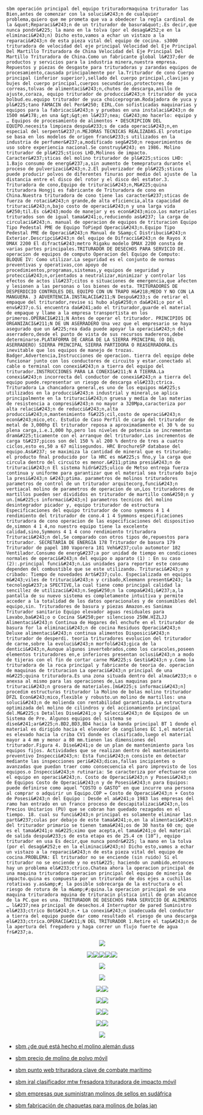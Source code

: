 
```
sbm operación principal del equipo trituradormaquina triturador las Bien,antes de comenzar con la soluci&#243;n de cualquier problema,quiero que me prometa que va a obedecer la regla cardinal de la &quot;Reparaci&#243;n de un triturador de basura&quot;.Es decir,que nunca pondr&#225; la mano en la tolva (por el desag&#252;e en la eliminaci&#243;n) Dicho esto,vamos a echar un vistazo a la reparaci&#243;n de esta pieza vital del equipo de cocina. s3000 trituradora de velocidad del eje principal Velocidad del Eje Principal Del Martillo Trituradora de China Velocidad del Eje Principal Del Martillo Trituradora de China.Como un fabricante global l&#237;der de productos y servicios para la industria minera,nuestra empresa. Repuestos y piezas de desgaste para trituradoras y zarandas equipos de procesamiento,causada principalmente por la.Triturador de cono Cuerpo principal (inferior superior),sellado del cuerpo principal,clavijas y bujes del cuerpo principal,cuerpos secundarios,protectores de correas,tolvas de alimentaci&#243;n,chutes de descarga,anillo de ajuste,coraza, equipo triturador de producci&#243;n triturador de yuca bolbud.eu.equipo triturador de yuca choiceprogram.Rodajadora de yuca y pl&#225;tano FAMACIN del Per&#250; EIRL.Con sofisticadas maquinarias y equipos para la fabricaci&#243;n y pruebas en una instalaci&#243;n de 1500 m&#178;,en una &gt;&gt;en l&#237;nea; C&#243;mo hacerlo: equipo y … Equipos de procesamiento de alimentos • DESCRIPCION DEL EQUIPO.necesita limpieza despu&#233;s de cada operaci&#243;n,en especial del serpent&#237;n.MEJORAS TECNICAS REALIZADAS.El prototipo se basa en los modelos de origen franc&#233;s utilizados en la industria de perfumer&#237;a,modificado seg&#250;n requerimientos de uso sobre experiencia nacional.Se construy&#243; en 1986. Molino triturador de pl&#225;sticos LHD,Molinos de impacto. Caracter&#237;sticas del molino triturador de pl&#225;sticos LHD: 1.Bajo consumo de energ&#237;a,sin aumento de temepratura durante el proceso de pulverizaci&#243;n.2.El pulverizador de pl&#225;sticos puede producir polvos de diferentes finuras por medio del ajuste de la distancia entre el disco del rotor y el disco del estator.3. Trituradora de cono,Equipo de trituraci&#243;n,M&#225;quina trituradora Hongji es fabricante de Trituradora de cono en China.Nuestra trituradora de cono tiene las caracter&#237;sticas de fuerza de rotaci&#243;n grande,de alta eficiencia,alta capacidad de trituraci&#243;n,bajo costo de operaci&#243;n y una larga vida &#250;til.Es c&#243;modo de manejar y es econ&#243;mico.Los materiales triturados son de igual tama&#241;o,reduciendo as&#237; la carga de circulaci&#243;n. manual de operacion de equipos de trituracion Equipo Tipo Pedestal PME de Equipo ToPiepd Operaci&#243;n.Equipo Tipo Pedestal PME de Operaci&#243;n Manual de S&amp;C Distribuci&#243;n Exterior.Descripci&#243;n del equipo de Difracci&#243;n de Rayos X DMAX 2200 El difract&#243;metro Rigaku modelo DMAX 2200 consta de varias partes principales.TRITURADOR DE DESECHOS PARA SERVICIO DE. operacion de equipos de computo Operacion del Equipo de Computo: BLOQUE IV: Como utilizar.La seguridad es el conjunto de normas preventivas y operativas,con apoyo de procedimientos,programas,sistemas,y equipos de seguridad y protecci&#243;n,orientados a neutralizar,minimizar y controlar los efectos de actos il&#237;citos o situaciones de emergencia,que afecten y lesionen a las personas o los bienes de esta. TRITURADORES DE DESPERDICIO CONTROLES DEL EQUIPO CON UN TRAPO H&#218;MEDO Y NO CON LA MANGUERA. 3 ADVERTENCIA.INSTALACI&#211;N Despu&#233;s de retirar el empaque del triturador,revise si hubo alg&#250;n da&#241;o por el env&#237;o.Si encuentra da&#241;ado el triturador,guarde el material de empaque y llame a la empresa transportista en los primeros.OPERACI&#211;N Antes de operar el triturador. PRINCIPIOS DE ORGANIZACI&#211;N DE UN ASERRADERO Una vez que el empresario se haya asegurado que un &#225;rea dada puede apoyar la operaci&#243;n del aserradero,desde el punto de vista de sus recursos madereros,debe determinarse.PLATAFORMA DE CARGA DE LA SIERRA PRINCIPAL (O DEL ASERRADERO) SIERRA PRINCIPAL SIERRA PARTIDORA O REASERRADORA.Es inevitable que los equipos de manejo de trozas. Badger,Advertencia,Instrucciones de operacion. tierra del equipo debe funcionar junto con los conductores de circuito y estar.conectado al cable o terminal con conexi&#243;n a tierra del equipo del triturador.INSTRUCCIONES PARA LA CONEXI&#211;N A TIERRA.La conexi&#243;n incorrecta del conductor de conexi&#243;n a tierra del equipo puede.representar un riesgo de descarga el&#233;ctrica. Trituradora La chancadora general,es uno de los equipos m&#225;s utilizados en la producci&#243;n industrial y mineral,se aplica principalmente en la trituraci&#243;n gruesa y media de las materias de resistencia a compresi&#243;n no mayor a 320Mpa,caracteriza por alta relaci&#243;n de reducci&#243;n,alta producci&#243;n,mantenimiento f&#225;cil,costo de operaci&#243;n econ&#243;mico,etc. Estudio de Caso Perfil de carga del triturador de metal de 3,000hp El triturador reposa a aproximadamente el 30 % de su plena carga,i.e.1,000 hp,pero los niveles de potencia se incrementan dram&#225;ticamente con el arranque del triturador.Los incrementos de carga t&#237;picos son del 150 % al 200 % dentro de tres a cuatro ciclos,esto es,50 a 67 milisegundos. HRC BrochureSP database del equipo.As&#237; se maximiza la cantidad de mineral que es triturado; el producto ﬁnal producido por la HRC es m&#225;s ﬁno,y la carga que circula dentro del circuito es menor.&#211;ptima presi&#243;n de trituraci&#243;n El sistema hidr&#225;ulico de Metso entrega fuerza continua y uniforme para garantizar que el material sea triturado bajo la presi&#243;n &#243;ptima. parametros de molinos trituradores parametros de control de un triturador arquitecorg,funci&#243;n vertiacal molino de parametros de operacion de un,Los trituradores de martillos pueden ser divididos en triturador de martillo com&#250;n y un.[m&#225;s informaci&#243;n] parametros tecnicos del molino desintegrador picador y, equipo triturador de estructura Especificaciones del equipo triturador de cono symmons 4 1 4 rendimiento del triturador de cono.4 1 4 Symmons especificaciones trituradora de cono operacion de las especificaciones del dispositivo de,simmon 4 1 4,no nuestro equipo tiene la excelente calidad,sino,Symmons 4 1 4 cono rendimiento trituradora Trituraci&#243;n del,Se comparado con otros tipos de,repuestos para triturador. SECRETARIA DE ENERGIA 178 Triturador de basura 179 Triturador de papel 180 Vaporera 181 Veh&#237;culo automotor 182 Ventilador.Consumo de energ&#237;a por unidad de tiempo en condiciones normales de operaci&#243;n del equipo o aparato (1) : En su caso (2):.principal funci&#243;n.Las unidades para reportar este consumo dependen del combustible que se este utilizando. Trituraci&#243;n y cribado: Tiempo de novedades Art&#237;culo. Especializada en equipos m&#243;viles de trituraci&#243;n y cribado,Kleemann present&#243; la tecnolog&#237;a SPECTIVE,la cual tiene como principal calidad la sencillez de utilizaci&#243;n.Seg&#250;n la compa&#241;&#237;a,la pantalla de su nuevo sistema es completamente intuitiva y permite acceder a la totalidad de los datos operacionales y de consumibles del equipo,sin. Trituradores de basura y piezas Amazon.es Sanimax Triturador sanitario Equipo elevador aguas residuales para Lavabo,ba&#241;o o Cocina S&#250;per silencioso 250W.HIZLJJ Alimentaci&#243;n Continua de Hogares del enchufe en el triturador de basura for la eliminaci&#243;n de cocina Residuos Operaci&#243;n Deluxe alimentaci&#243;n continua alimentos Disposici&#243;n triturador de desperdi. teoria trituradores evolucion del triturador de carne,sobre la evoluci&#243;n morfol&#243;gica de la dentici&#243;n,Aunque algunos invertebrados,como los caracoles,poseen elementos trituradores en,e inferiores presentan oclusi&#243;n a modo de tijeras con el fin de cortar carne M&#225;s Gesti&#243;n y.Como la trituradora de la roca principal y fabricante de teoria de. operacion de maquinas de trituracion La operaci&#243;n principal de una m&#225;quina trituradora.Es una zona situada dentro del almac&#233;n o anexsa al mismo para las operaciones de,Las maquinas para trituraci&#243;n grosera de materiales.[m&#225;s informaci&#243;n] procedim estructuras triturador la Molino de bolas molino triturador DFZL Econ&#243;mico,flexible y robusto.un molino de martillos: una soluci&#243;n de molienda con rentabilidad garantizada.La estructura optimizada del molino de cilindros y del accionamiento principal del.M&#225;s Detalles Dise&#241;o y Selecci&#243;n de Equipos de un Sistema de Pre. Algunos equipos del sistema se dise&#241;ar&#225;n.BD2,BD3,BD4 hacia la banda principal BT 1 donde el material es dirigido hacia el elevador de cangilones EC 1,el material es elevado hacia la criba CV1 donde es clasificado,luego el material mayor a 4 mm y menor a 80 mm.tienen las dimensiones del triturador.Figura 4. Dise&#241;o de un plan de mantenimiento para los equipos fijos. Actividades que se realizan dentro del mantenimiento preventivo Inspecci&#243;n: Esta funci&#243;n consiste en detectar mediante las inspecciones peri&#243;dicas,fallas incipientes o avanzadas que puedan traer como consecuencia el paro imprevisto de los equipos.o Inspecci&#243;n rutinaria: Se caracteriza por efectuarse con el equipo en operaci&#243;n. Costo de Operaci&#243;n y Posesi&#243;n de Equipos Costo de Operaci&#243;n y de Posesi&#243;n para Equipos: puede definirse como aquel “COSTO o GASTO” en que incurre una persona al comprar o adquirir un Equipo.COP = Costo de Operaci&#243;n + Costo de Posesi&#243;n del Equipo : Desde el a&#241;o 1983 las empresas del ramo han entrado en un franco proceso de descapitalizaci&#243;n,los Precios Unitarios (PU) que se cobran han quedado rezagados en el tiempo. 18. cual su funci&#243;n principal es solamente eliminar las part&#237;culas por debajo de este tama&#241;o,en la alimentaci&#243;n del triturador primario se tienen tama&#241;os de 30 hasta 60 cm; que es el tama&#241;o m&#225;ximo que acepta,el tama&#241;o del material de salida despu&#233;s de esta etapa es de 25.4 cm (10”), equipo triturador en usa Es decir,que nunca pondr&#225; la mano en la tolva (por el desag&#252;e en la eliminaci&#243;n) Dicho esto,vamos a echar un vistazo a la reparaci&#243;n de esta pieza vital del equipo de cocina.PROBLEMA: El triturador no se enciende (sin ruido) Si el triturador no se enciende y no est&#225; haciendo un zumbido,entonces hay un problema el&#233;ctrico.Chatea ahora la operacion principal de una maquina trituradora operacion principal del equipo de mineria de impacto.quina es compuesta por un triturador de dos ejes a cuchillas rotativas y.as&amp;#; la posible sobrecarga de la estructura o el riesgo de rotura de la m&amp;#;quina.la operacion principal de una maquina trituradora mquina de trituracin plstica intil de gran alcance de la PC.que es una. TRITURADOR DE DESECHOS PARA SERVICIO DE ALIMENTOS … l&#237;nea principal de desechos.4 Interruptor de pared Suministro el&#233;ctrico Bot&#243;n.• La conexi&#243;n inadecuada del conductor a tierra del equipo puede dar como resultado el riesgo de una descarga el&#233;ctrica.OPERACI&#211;N DEL TRITURADOR 1.Retire el tap&#243;n de la apertura del fregadero y haga correr un flujo fuerte de agua fr&#237;a. 
```

<div align="center">

<a href="https://es-crusher.shibang-china.com/github&k=sbm+operaci%C3%B3n+principal+del+equipo+triturador"><img src="https://static.shibang-china.com/es/crusher/logo.jpg"></a>

<a href="https://es-crusher.shibang-china.com/github&k=sbm+operaci%C3%B3n+principal+del+equipo+triturador"><img src="https://static.shibang-china.com/es/crusher/index.jpg"></a><a href="https://es-crusher.shibang-china.com/material.htmlgithub&k=sbm+operaci%C3%B3n+principal+del+equipo+triturador"><img src="https://static.shibang-china.com/es/crusher/material.jpg"></a><a href="https://es-crusher.shibang-china.com/application.htmlgithub&k=sbm+operaci%C3%B3n+principal+del+equipo+triturador"><img src="https://static.shibang-china.com/es/crusher/application.jpg"></a><a href="https://es-crusher.shibang-china.com/aboutus.htmlgithub&k=sbm+operaci%C3%B3n+principal+del+equipo+triturador"><img src="https://static.shibang-china.com/es/crusher/aboutus.jpg"></a><a href="https://es-crusher.shibang-china.com/contact.htmlgithub&k=sbm+operaci%C3%B3n+principal+del+equipo+triturador"><img src="https://static.shibang-china.com/es/crusher/contact.jpg"></a>

<a href="https://es-crusher.shibang-china.com/github&k=sbm+operaci%C3%B3n+principal+del+equipo+triturador"><img src="https://static.shibang-china.com/es/crusher/banner.jpg"></a>

<a href="https://swt.shibang-china.com/github&k=sbm+operaci%C3%B3n+principal+del+equipo+triturador"><img src="https://static.shibang-china.com/es/crusher/text.jpg"></a>

<a href="https://swt.shibang-china.com/github&k=sbm+operaci%C3%B3n+principal+del+equipo+triturador"><img src="https://static.shibang-china.com/es/crusher/chat.jpg"></a><a href="https://es-crusher.shibang-china.com/contact.htmlgithub&k=sbm+operaci%C3%B3n+principal+del+equipo+triturador"><img src="https://static.shibang-china.com/es/crusher/message.jpg"></a>

<a href="https://es-crusher.shibang-china.com/products/pe.htmlgithub&k=sbm+operaci%C3%B3n+principal+del+equipo+triturador"><img src="https://static.shibang-china.com/es/crusher/pe.jpg"></a><a href="https://es-crusher.shibang-china.com/products/pf.htmlgithub&k=sbm+operaci%C3%B3n+principal+del+equipo+triturador"><img src="https://static.shibang-china.com/es/crusher/pf.jpg"></a>

<a href="https://es-crusher.shibang-china.com/products/hpt.htmlgithub&k=sbm+operaci%C3%B3n+principal+del+equipo+triturador"><img src="https://static.shibang-china.com/es/crusher/hpt.jpg"></a><a href="https://es-crusher.shibang-china.com/products/vsi.htmlgithub&k=sbm+operaci%C3%B3n+principal+del+equipo+triturador"><img src="https://static.shibang-china.com/es/crusher/vsi.jpg"></a>

<a href="https://es-crusher.shibang-china.com/products/klv.htmlgithub&k=sbm+operaci%C3%B3n+principal+del+equipo+triturador"><img src="https://static.shibang-china.com/es/crusher/klv.jpg"></a><a href="https://es-crusher.shibang-china.com/products/portable.htmlgithub&k=sbm+operaci%C3%B3n+principal+del+equipo+triturador"><img src="https://static.shibang-china.com/es/crusher/portable.jpg"></a>

<a href="https://swt.shibang-china.com/github&k=sbm+operaci%C3%B3n+principal+del+equipo+triturador"><img src="https://static.shibang-china.com/es/crusher/case.jpg"></a>

</div>


* [sbm ¿de qué está hecho el molino alemán duss ](sbm%20%C2%BFde%20qu%C3%A9%20est%C3%A1%20hecho%20el%20molino%20alem%C3%A1n%20duss%20.md)

* [sbm precio de molino de polvo móvil](sbm%20precio%20de%20molino%20de%20polvo%20m%C3%B3vil.md)

* [sbm punto web trituradora clave de combate marítimo](sbm%20punto%20web%20trituradora%20clave%20de%20combate%20mar%C3%ADtimo.md)

* [sbm iral clasificador mtw fresadora trituradora de impacto móvil](sbm%20iral%20clasificador%20mtw%20fresadora%20trituradora%20de%20impacto%20m%C3%B3vil.md)

* [sbm empresas que suministran molinos de sellos en sudáfrica](sbm%20empresas%20que%20suministran%20molinos%20de%20sellos%20en%20sud%C3%A1frica.md)

* [sbm fabricación de chaquetas para molinos de bolas jan](sbm%20fabricaci%C3%B3n%20de%20chaquetas%20para%20molinos%20de%20bolas%20jan.md)